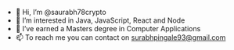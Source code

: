 - 👋 Hi, I’m @saurabh78crypto
- 👀 I’m interested in Java, JavaScript, React and Node
- 🌱 I’ve earned a Masters degree in Computer Applications
- 📫 To reach me you can contact on surabhpingale93@gmail.com 

<!---
saurabh78crypto/saurabh78crypto is a ✨ special ✨ repository because its `README.md` (this file) appears on your GitHub profile.
You can click the Preview link to take a look at your changes.
--->
